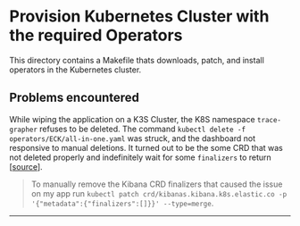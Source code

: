 # Provision Kubernetes Cluster with the required Operators

This directory contains a Makefile thats downloads, patch, and install operators in the Kubernetes cluster.

## Problems encountered

While wiping the application on a K3S Cluster, the K8S namespace `trace-grapher` refuses to be deleted.
The command `kubectl delete -f operators/ECK/all-in-one.yaml` was struck, and the dashboard not responsive to manual deletions.
It turned out to be the some CRD that was not deleted properly and indefinitely wait for some `finalizers` to return [[source](https://github.com/kubernetes/kubernetes/issues/60538#issuecomment-369099998)].

> To manually remove the Kibana CRD finalizers that caused the issue on my app run `kubectl patch crd/kibanas.kibana.k8s.elastic.co -p '{"metadata":{"finalizers":[]}}' --type=merge`.

* * *
